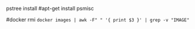 pstree install
#apt-get install psmisc

#docker rmi `docker images | awk -F" " '{ print $3 }' | grep -v "IMAGE"`
